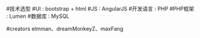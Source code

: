 #技术选型
#UI : bootstrap + html
#JS : AngularJS
#开发语言 : PHP
#PHP框架 : Lumen
#数据库 : MySQL

#creators
elmman、dreamMonkeyZ、maxFang
